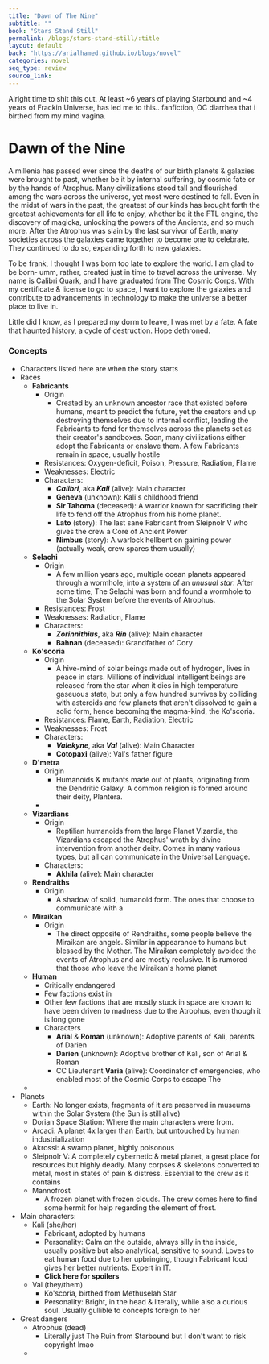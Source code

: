```yaml
---
title: "Dawn of The Nine"
subtitle: ""
book: "Stars Stand Still"
permalink: /blogs/stars-stand-still/:title
layout: default
back: "https://arialhamed.github.io/blogs/novel"
categories: novel
seq_type: review
source_link: 
---
```


Alright time to shit this out. At least ~6 years of playing Starbound and ~4 years of Frackin Universe, has led me to this.. fanfiction, OC diarrhea that i birthed from my mind vagina.

# Dawn of the Nine

A millenia has passed ever since the deaths of our birth planets & galaxies were brought to past, whether be it by internal suffering, by cosmic fate or by the hands of Atrophus. Many civilizations stood tall and flourished among the wars across the universe, yet most were destined to fall. Even in the midst of wars in the past, the greatest of our kinds has brought forth the greatest achievements for all life to enjoy, whether be it the FTL engine, the discovery of magicka, unlocking the powers of the Ancients, and so much more. After the Atrophus was slain by the last survivor of Earth, many societies across the galaxies came together to become one to celebrate. They continued to do so, expanding forth to new galaxies.

To be frank, I thought I was born too late to explore the world. I am glad to be born- umm, rather, created just in time to travel across the universe. My name is Calibri Quark, and I have graduated from The Cosmic Corps. With my certificate & license to go to space, I want to explore the galaxies and contribute to advancements in technology to make the universe a better place to live in. 

Little did I know, as I prepared my dorm to leave, I was met by a fate. A fate that haunted history, a cycle of destruction. Hope dethroned.

### Concepts
- Characters listed here are when the story starts
- Races
    - **Fabricants**
        - Origin
            - Created by an unknown ancestor race that existed before humans, meant to predict the future, yet the creators end up destroying themselves due to internal conflict, leading the Fabricants to fend for themselves across the planets set as their creator's sandboxes. Soon, many civilizations either adopt the Fabricants or enslave them. A few Fabricants remain in space, usually hostile 
        - Resistances: Oxygen-deficit, Poison, Pressure, Radiation, Flame
        - Weaknesses: Electric
        - Characters:
            - **_Calibri_**, aka **_Kali_** (alive): Main character
            - **Geneva** (unknown): Kali's childhood friend
            - **Sir Tahoma** (deceased): A warrior known for sacrificing their life to fend off the Atrophus from his home planet.
            - **Lato** (story): The last sane Fabricant from Sleipnolr V who gives the crew a Core of Ancient Power
            - **Nimbus** (story): A warlock hellbent on gaining power (actually weak, crew spares them usually)
    - **Selachi**
        - Origin
            - A few million years ago, multiple ocean planets appeared through a wormhole, into a system of an _unusual star_. After some time, The Selachi was born and found a wormhole to the Solar System before the events of Atrophus. 
        - Resistances: Frost
        - Weaknesses: Radiation, Flame
        - Characters:
            - **_Zorinnithius_**, aka **_Rin_** (alive): Main character
            - **Bahnan** (deceased): Grandfather of Cory 
    - **Ko'scoria**
        - Origin
            - A hive-mind of solar beings made out of hydrogen, lives in peace in stars. Millions of individual intelligent beings are released from the star when it dies in high temperature gaseuous state, but only a few hundred survives by colliding with asteroids and few planets that aren't dissolved to gain a solid form, hence becoming the magma-kind, the Ko'scoria.
        - Resistances: Flame, Earth, Radiation, Electric
        - Weaknesses: Frost
        - Characters:
            - **_Valekyne_**, aka **_Val_** (alive): Main Character
            - **Cotopaxi** (alive): Val's father figure
    - **D'metra**
        - Origin
            - Humanoids & mutants made out of plants, originating from the Dendritic Galaxy. A common religion is formed around their deity, Plantera. 
        - 
    - **Vizardians**
        - Origin
            - Reptilian humanoids from the large Planet Vizardia, the Vizardians escaped the Atrophus' wrath by divine intervention from another deity. Comes in many various types, but all can communicate in the Universal Language. 
        - Characters:
            - **Akhila** (alive): Main character
    - **Rendraiths**
        - Origin
            - A shadow of solid, humanoid form. The ones that choose to communicate with a 
    - **Miraikan**
        - Origin
            - The direct opposite of Rendraiths, some people believe the Miraikan are angels. Similar in appearance to humans but blessed by the Mother. The Miraikan completely avoided the events of Atrophus and are mostly reclusive. It is rumored that those who leave the Miraikan's home planet 
    - **Human**
        - Critically endangered
        - Few factions exist in 
        - Other few factions that are mostly stuck in space are known to have been driven to madness due to the Atrophus, even though it is long gone
        - Characters
            - **Arial** & **Roman** (unknown): Adoptive parents of Kali, parents of Darien
            - **Darien** (unknown): Adoptive brother of Kali, son of Arial & Roman
            - CC Lieutenant **Varia** (alive): Coordinator of emergencies, who enabled most of the Cosmic Corps to escape The 
    - 
- Planets
    - Earth: No longer exists, fragments of it are preserved in museums within the Solar System (the Sun is still alive)
    - Dorian Space Station: Where the main characters were from.
    - Arcadi: A planet 4x larger than Earth, but untouched by human industrialization 
    - Akrossi: A swamp planet, highly poisonous
    - Sleipnolr V: A completely cybernetic & metal planet, a great place for resources but highly deadly. Many corpses & skeletons converted to metal, most in states of pain & distress. Essential to the crew as it contains 
    - Mannofrost
        - A frozen planet with frozen clouds. The crew comes here to find some hermit for help regarding the element of frost.
- Main characters:
    - Kali (she/her)
        - Fabricant, adopted by humans
        - Personality: Calm on the outside, always silly in the inside, usually positive but also analytical, sensitive to sound. Loves to eat human food due to her upbringing, though Fabricant food gives her better nutrients. Expert in IT. 
        - <span onclick="this.innerHTML='Kali is actually a human with a Fabricant body, and Arial & Roman are her biological parents. She was killed by cult members of The Revios as a child, but the spirit of Tacoma was able to save her soul & placed it into her eyes, which are now the only biological part of her. She finds this out wayyy into the story and obviously goes through an arc about it'">**Click here for spoilers**</span>
    - Val (they/them)
        - Ko'scoria, birthed from Methuselah Star
        - Personality: Bright, in the head & literally, while also a curious soul. Usually gullible to concepts foreign to her
- Great dangers
    - Atrophus (dead)
        - Literally just The Ruin from Starbound but I don't want to risk copyright lmao
    - 
